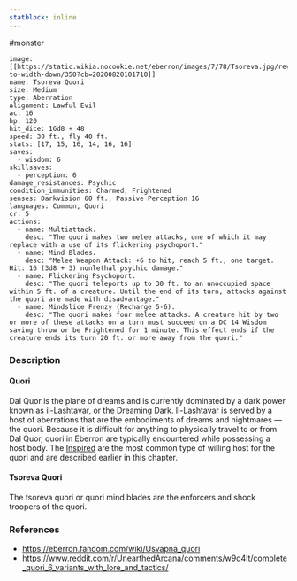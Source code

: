 ```yaml
---
statblock: inline
---
```

 #monster 

```statblock
image: [[https://static.wikia.nocookie.net/eberron/images/7/78/Tsoreva.jpg/revision/latest/scale-to-width-down/350?cb=20200820101710]]
name: Tsoreva Quori
size: Medium
type: Aberration
alignment: Lawful Evil
ac: 16
hp: 120
hit_dice: 16d8 + 48
speed: 30 ft., fly 40 ft.
stats: [17, 15, 16, 14, 16, 16]
saves:
  - wisdom: 6
skillsaves:
  - perception: 6
damage_resistances: Psychic
condition_immunities: Charmed, Frightened
senses: Darkvision 60 ft., Passive Perception 16
languages: Common, Quori
cr: 5
actions:
  - name: Multiattack.
    desc: "The quori makes two melee attacks, one of which it may replace with a use of its flickering psychoport."
  - name: Mind Blades.
    desc: "Melee Weapon Attack: +6 to hit, reach 5 ft., one target. Hit: 16 (3d8 + 3) nonlethal psychic damage."
  - name: Flickering Psychoport.
    desc: "The quori teleports up to 30 ft. to an unoccupied space within 5 ft. of a creature. Until the end of its turn, attacks against the quori are made with disadvantage."
  - name: Mindslice Frenzy (Recharge 5-6).
    desc: "The quori makes four melee attacks. A creature hit by two or more of these attacks on a turn must succeed on a DC 14 Wisdom saving throw or be Frightened for 1 minute. This effect ends if the creature ends its turn 20 ft. or more away from the quori."
```

### Description

#### Quori

Dal Quor is the plane of dreams and is currently dominated by a dark power known as il-Lashtavar, or the Dreaming Dark. Il-Lashtavar is served by a host of aberrations that are the embodiments of dreams and nightmares — the quori. Because it is difficult for anything to physically travel to or from Dal Quor, quori in Eberron are typically encountered while possessing a host body. The [Inspired](https://www.dndbeyond.com/monsters/489058-inspired) are the most common type of willing host for the quori and are described earlier in this chapter.

#### Tsoreva Quori

The tsoreva quori or quori mind blades are the enforcers and shock troopers of the quori.

### References

* https://eberron.fandom.com/wiki/Usvapna_quori
* https://www.reddit.com/r/UnearthedArcana/comments/w9q4lt/complete_quori_6_variants_with_lore_and_tactics/
